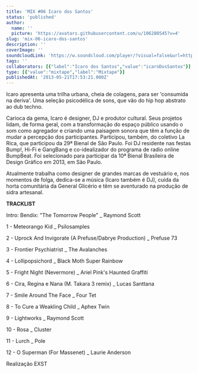 ```yaml
---
title: 'MIX #06 Icaro dos Santos'
status: 'published'
author:
  name: ''
  picture: 'https://avatars.githubusercontent.com/u/106280545?v=4'
slug: 'mix-06-icaro-dos-santos'
description: ''
coverImage: ''
soundcloudLink: 'https://w.soundcloud.com/player/?visual=false&url=http%3A%2F%2Fapi.soundcloud.com%2Ftracks%2F95226933&show_artwork=false&in=artesonora%2Fsets%2Fprogramas2013'
tags: ''
collaborators: [{"label":"Icaro dos Santos","value":"icaroDosSantos"}]
type: [{"value":"mixtape","label":"Mixtape"}]
publishedAt: '2013-05-21T17:53:21.000Z'
---
```


Icaro apresenta uma trilha urbana, cheia de colagens, para ser 'consumida na deriva'. Uma seleção psicodélica de sons, que vão do hip hop abstrato ao dub techno.

Carioca da gema, Icaro é designer, DJ e produtor cultural. Seus projetos lidam, de forma geral, com a transformação do espaço público usando o som como agregador e criando uma paisagem sonora que têm a função de mudar a percepção dos participantes. Participou, também, do coletivo La Rica, que participou da 29ª Bienal de São Paulo. Foi DJ residente nas festas Bump!, Hi-Fi e GangBang e co-idealizador do programa de radio online BumpBeat. Foi selecionado para participar da 10ª Bienal Brasileira de Design Gráfico em 2013, em São Paulo.

Atualmente trabalha como designer de grandes marcas de vestuário e, nos momentos de folga, dedica-se a música (Icaro também é DJ), cuida da horta comunitária da General Glicério e têm se aventurado na produção de sidra artesanal.

**TRACKLIST**

Intro: Bendix: "The Tomorrow People" \_ Raymond Scott

1 - Meteorango Kid \_ Psilosamples

2 - Uprock And Invigorate (A Prefuse/Dabrye Production) \_ Prefuse 73

3 - Frontier Psychiatrist \_ The Avalanches

4 - Lollipopsichord \_ Black Moth Super Rainbow

5 - Fright Night (Nevermore) \_ Ariel Pink's Haunted Graffiti

6 - Cira, Regina e Nana (M. Takara 3 remix) \_ Lucas Santtana

7 - Smile Around The Face \_ Four Tet

8 - To Cure a Weakling Child \_ Aphex Twin

9 - Lightworks \_ Raymond Scott

10 - Rosa \_ Cluster

11 - Lurch \_ Pole

12 - O Superman (For Massenet) \_ Laurie Anderson

Realização EXST